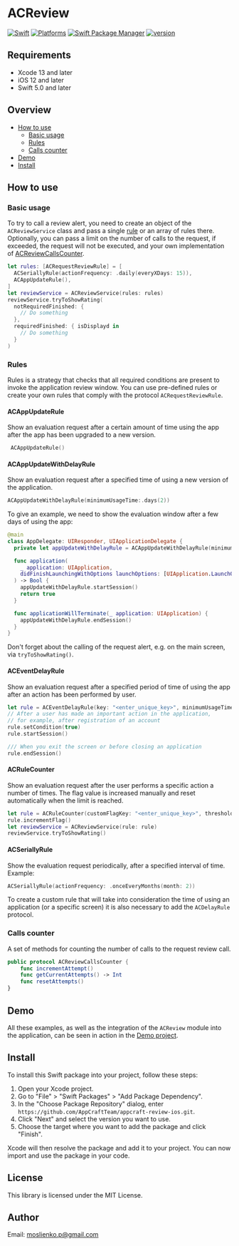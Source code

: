 # ACReview

[![Swift](https://img.shields.io/badge/Swift-5-orange?style=flat-square)](https://img.shields.io/badge/Swift-5-Orange?style=flat-square)
[![Platforms](https://img.shields.io/badge/Platforms-iOS-yellowgreen?style=flat-square)](https://img.shields.io/badge/Platforms-iOS?style=flat-square)
[![Swift Package Manager](https://img.shields.io/badge/Swift_Package_Manager-compatible-orange?style=flat-square)](https://img.shields.io/badge/Swift_Package_Manager-compatible-orange?style=flat-square)
[![version](https://img.shields.io/badge/version-1.0.0-white.svg)](https://semver.org)

## Requirements
- Xcode 13 and later
- iOS 12 and later
- Swift 5.0 and later

## Overview
* [How to use](#how-to-use)
	* [Basic usage](#basic-usage)
	* [Rules](#rules)
	* [Calls counter](#calls-counter)
* [Demo](#demo)
* [Install](#install)

## How to use

### Basic usage
To try to call a review alert, you need to create an object of the `ACReviewService` class and pass a single [rule](#rules) or an array of rules there. Optionally, you can pass a limit on the number of calls to the request, if exceeded, the request will not be executed, and your own implementation of [ACReviewCallsCounter](#review-alert-call-counter).

```swift
let rules: [ACRequestReviewRule] = [
  ACSeriallyRule(actionFrequency: .daily(everyXDays: 15)),
  ACAppUpdateRule(),
]
let reviewService = ACReviewService(rules: rules)
reviewService.tryToShowRating(
  notRequiredFinished: {
    // Do something
  },
  requiredFinished: { isDisplayd in
    // Do something
  }
)
```

### Rules
Rules is a strategy that checks that all required conditions are present to invoke the application review window.
You can use pre-defined rules or create your own rules that comply with the protocol `ACRequestReviewRule`.

#### ACAppUpdateRule
 Show an evaluation request after a certain amount of time using the app after the app has been upgraded to a new version.

```swift
 ACAppUpdateRule()
```

#### ACAppUpdateWithDelayRule
Show an evaluation request after a specified time of using a new version of the application.

```swift
ACAppUpdateWithDelayRule(minimumUsageTime:.days(2))
```

To give an example, we need to show the evaluation window after a few days of using the app:

```swift
@main 
class AppDelegate: UIResponder, UIApplicationDelegate {
  private let appUpdateWithDelayRule = ACAppUpdateWithDelayRule(minimumUsageTime: .days(2))

  func application(
    _ application: UIApplication,
    didFinishLaunchingWithOptions launchOptions: [UIApplication.LaunchOptionsKey: Any]?
  ) -> Bool {
    appUpdateWithDelayRule.startSession()
    return true
  }

  func applicationWillTerminate(_ application: UIApplication) {
    appUpdateWithDelayRule.endSession()
  }
}
```

Don't forget about the calling of the request alert, e.g. on the main screen, via `tryToShowRating()`.

#### ACEventDelayRule
Show an evaluation request after a specified period of time of using the app after an action has been performed by user.

```swift
let rule = ACEventDelayRule(key: "<enter_unique_key>", minimumUsageTime: .hours(3)) 
// After a user has made an important action in the application,
// for example, after registration of an account
rule.setCondition(true)
rule.startSession()

/// When you exit the screen or before closing an application
rule.endSession()
```

#### ACRuleCounter
Show an evaluation request after the user performs a specific action a number of times. The flag value is increased manually and reset automatically when the limit is reached.

```swift
let rule = ACRuleCounter(customFlagKey: "<enter_unique_key>", threshold: 5)
rule.incrementFlag()
let reviewService = ACReviewService(rule: rule)
reviewService.tryToShowRating()
```

#### ACSeriallyRule
Show the evaluation request periodically, after a specified interval of time. Example:

```swift
ACSeriallyRule(actionFrequency: .onceEveryMonths(month: 2))
```

To create a custom rule that will take into consideration the time of using an application (or a specific screen) it is also necessary to add the `ACDelayRule` protocol.

### Calls counter
A set of methods for counting the number of calls to the request review call.

```swift
public protocol ACReviewCallsCounter {
    func incrementAttempt()
    func getCurrentAttempts() -> Int
    func resetAttempts()
}
```

## Demo
All these examples, as well as the integration of the `ACReview` module into the application, can be seen in action in the [Demo project](/Demo).

## Install
To install this Swift package into your project, follow these steps:

1. Open your Xcode project.
2. Go to "File" > "Swift Packages" > "Add Package Dependency".
3. In the "Choose Package Repository" dialog, enter `https://github.com/AppCraftTeam/appcraft-review-ios.git`.
4. Click "Next" and select the version you want to use.
5. Choose the target where you want to add the package and click "Finish".

Xcode will then resolve the package and add it to your project. You can now import and use the package in your code.

## License
This library is licensed under the MIT License.

## Author
Email: <moslienko.p@gmail.com>
